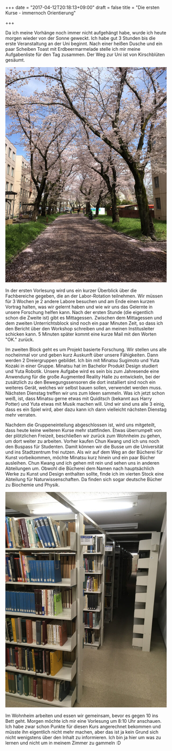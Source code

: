 +++
date = "2017-04-12T20:18:13+09:00"
draft = false
title = "Die ersten Kurse - immernoch Orientierung"

+++

Da ich meine Vorhänge noch immer nicht aufgehängt habe, wurde ich heute morgen
wieder von der Sonne geweckt. Ich habe gut 3 Stunden bis die erste Veranstaltung
an der Uni beginnt. Nach einer heißen Dusche und ein paar Scheiben Toast mit
Erdbeermarmelade stelle ich mir meine Aufgabenliste für den Tag zusammen.
Der Weg zur Uni ist von Kirschblüten gesäumt.

![Again Cherry Blossoms](/img/day13/cherryblossom.jpg)

In der ersten Vorlesung wird uns ein kurzer Überblick über die Fachbereiche
gegeben, die an der Labor-Rotation teilnehmen. Wir müssen für 3 Wochen je 2
andere Labore besuchen und am Ende einen kurzen Vortrag halten, was wir gelernt
haben und wie wir uns das Gelernte in unsere Forschung helfen kann. Nach der
ersten Stunde (die eigentlich schon die Zweite ist) gibt es Mittagessen.
Zwischen dem Mittagessen und dem zweiten Unterrichtsblock sind noch ein paar
Minuten Zeit, so dass ich den Bericht über den Workshop schreiben und an meinen
Institusleiter schicken kann. 5 Minuten später kommt eine kurze Mail mit den
Worten "OK." zurück.

Im zweiten Block geht es um Projekt basierte Forschung. Wir stellen uns alle
nocheinmal vor und geben kurz Auskunft über unsere Fähigkeiten. Dann werden 2
Dreiergruppen gebildet. Ich bin mit Minatsu Sugimoto und Yuta Kozaki in einer
Gruppe. Minatsu hat im Bachelor Produkt Design studiert und Yuta Robotik. Unsere
Aufgabe wird es sein bis zum Jahresende eine Anwendung für die große Augmented
Reality Halle zu entwickeln, bei der zusätzlich zu den Bewegungssensoren die
dort installiert sind noch ein weiteres Gerät, welches wir selbst bauen sollen,
verwendet werden muss. Nächsten Dienstag treffen wir uns zum Ideen sammeln. Was
ich jetzt schon weiß, ist, dass Minatsu gerne etwas mit Quiditsch (bekannt aus
Harry Potter) und Yuta etwas mit Musik machen will. Und wir sind uns alle 3
einig, dass es ein Spiel wird, aber dazu kann ich dann vielleicht nächsten
Dienstag mehr verraten.

Nachdem die Gruppeneinteilung abgeschlossen ist, wird uns mitgeteilt, dass heute
keine weiteren Kurse mehr stattfinden. Etwas überrumpelt von der plötzlichen
Freizeit, beschließen wir zurück zum Wohnheim zu gehen, um dort weiter zu
arbeiten. Vorher kaufen Chun Kwang und ich uns noch den Buspass für Studenten.
Damit können wir die Busse um die Universität und ins Stadtzentrum frei nutzen.
Als wir auf dem Weg an der Bücherei für Kunst vorbeikommen, möchte Minatsu kurz
hinein und ein paar Bücher ausleihen. Chun Kwang und ich gehen mit rein und
sehen uns in anderen Abteilungen um. Obwohl die Bücherei dem Namen nach
hauptsächlich Werke zu Kunst und Design enthalten sollte, finde ich im vierten
Stock eine Abteilung für Naturwissenschaften. Da finden sich sogar deutsche
Bücher zu Biochemie und Physik.

![Again Cherry Blossoms](/img/day13/artslibrary.jpg)

Im Wohnheim arbeiten und essen wir gemeinsam, bevor es gegen 10 ins Bett geht.
Morgen möchte ich mir eine Vorlesung um 8:10 Uhr anschauen. Ich habe zwar schon
Punkte für diesen Kurs angerechnet bekommen und müsste ihn eigentlich nicht mehr
machen, aber das ist ja kein Grund sich nicht wenigstens über den Inhalt zu
informieren. Ich bin ja hier um was zu lernen und nicht um in meinem Zimmer zu
gammeln :D

